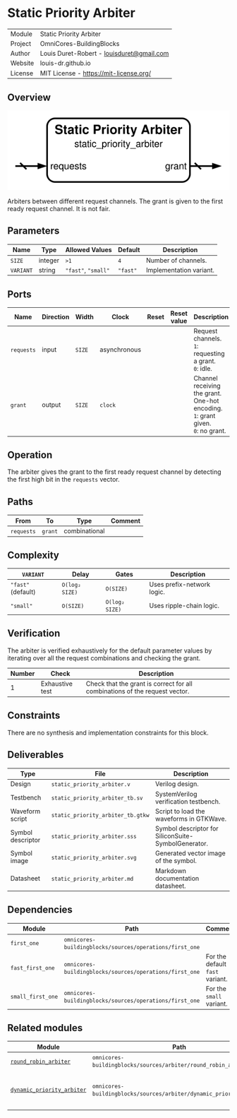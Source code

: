 # Static Priority Arbiter

|         |                                           |
| ------- | ----------------------------------------- |
| Module  | Static Priority Arbiter                   |
| Project | OmniCores-BuildingBlocks                  |
| Author  | Louis Duret-Robert - louisduret@gmail.com |
| Website | louis-dr.github.io                        |
| License | MIT License - https://mit-license.org/    |

## Overview

![static_priority_arbiter](static_priority_arbiter.svg)

Arbiters between different request channels. The grant is given to the first ready request channel. It is not fair.

## Parameters

| Name      | Type    | Allowed Values      | Default  | Description             |
| --------- | ------- | ------------------- | -------- | ----------------------- |
| `SIZE`    | integer | `>1`                | `4`      | Number of channels.     |
| `VARIANT` | string  | `"fast"`, `"small"` | `"fast"` | Implementation variant. |

## Ports

| Name       | Direction | Width  | Clock        | Reset | Reset value | Description                                                                             |
| ---------- | --------- | ------ | ------------ | ----- | ----------- | --------------------------------------------------------------------------------------- |
| `requests` | input     | `SIZE` | asynchronous |       |             | Request channels.<br/>`1`: requesting a grant.<br/>`0`: idle.                           |
| `grant`    | output    | `SIZE` | `clock`      |       |             | Channel receiving the grant. One-hot encoding.<br/>`1`: grant given.<br/>`0`: no grant. |

## Operation

The arbiter gives the grant to the first ready request channel by detecting the first high bit in the `requests` vector.

## Paths

| From       | To      | Type          | Comment |
| ---------- | ------- | ------------- | ------- |
| `requests` | `grant` | combinational |         |

## Complexity

| `VARIANT`          | Delay          | Gates          | Description                |
| ------------------ | -------------- | -------------- | -------------------------- |
| `"fast"` (default) | `O(log₂ SIZE)` | `O(SIZE)`      | Uses prefix-network logic. |
| `"small"`          | `O(SIZE)`      | `O(log₂ SIZE)` | Uses ripple-chain logic.   |

## Verification

The arbiter is verified exhaustively for the default parameter values by iterating over all the request combinations and checking the grant.

| Number | Check           | Description                                                                 |
| ------ | --------------- | --------------------------------------------------------------------------- |
| 1      | Exhaustive test | Check that the grant is correct for all combinations of the request vector. |

## Constraints

There are no synthesis and implementation constraints for this block.

## Deliverables

| Type              | File                              | Description                                         |
| ----------------- | --------------------------------- | --------------------------------------------------- |
| Design            | `static_priority_arbiter.v`       | Verilog design.                                     |
| Testbench         | `static_priority_arbiter_tb.sv`   | SystemVerilog verification testbench.               |
| Waveform script   | `static_priority_arbiter_tb.gtkw` | Script to load the waveforms in GTKWave.            |
| Symbol descriptor | `static_priority_arbiter.sss`     | Symbol descriptor for SiliconSuite-SymbolGenerator. |
| Symbol image      | `static_priority_arbiter.svg`     | Generated vector image of the symbol.               |
| Datasheet         | `static_priority_arbiter.md`      | Markdown documentation datasheet.                   |

## Dependencies

| Module            | Path                                                    | Comment                         |
| ----------------- | ------------------------------------------------------- | ------------------------------- |
| `first_one`       | `omnicores-buildingblocks/sources/operations/first_one` |                                 |
| `fast_first_one`  | `omnicores-buildingblocks/sources/operations/first_one` | For the default `fast` variant. |
| `small_first_one` | `omnicores-buildingblocks/sources/operations/first_one` | For the `small` variant.        |

## Related modules

| Module                                                                                | Path                                                                | Comment                                    |
| ------------------------------------------------------------------------------------- | ------------------------------------------------------------------- | ------------------------------------------ |
| [`round_robin_arbiter`](../round_robin_arbiter/round_robin_arbiter.md)                | `omnicores-buildingblocks/sources/arbiter/round_robin_arbiter`      | Fair arbiter.                              |
| [`dynamic_priority_arbiter`](../dynamic_priority_arbiter/dynamic_priority_arbiter.md) | `omnicores-buildingblocks/sources/arbiter/dynamic_priority_arbiter` | Arbiter with per-channel dynamic priority. |
